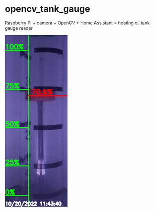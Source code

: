 # opencv_tank_gauge
Raspberry Pi + camera + OpenCV + Home Assistant = heating oil tank gauge reader

![OpenCV Gauge Reader](gauge.png)

